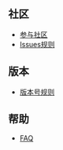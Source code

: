 ## 社区
- [参与社区](https://github.com/Tencent/bk-sops/blob/master/docs/wiki/community.md)
- [Issues规则](https://github.com/Tencent/bk-sops/blob/master/docs/wiki/issues-guide.md)

## 版本
- [版本号规则](https://github.com/Tencent/bk-sops/blob/master/docs/wiki/version-guideline.md)

## 帮助
- [FAQ](https://github.com/Tencent/bk-sops/blob/master/docs/wiki/faq.md)
